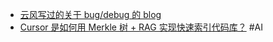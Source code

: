 - [云风写过的关于 bug/debug 的 blog](https://blog.codingnow.com/eo/eo/)
- [Cursor 是如何用 Merkle 树 + RAG 实现快速索引代码库？](https://x.com/ProgramerJohann/status/1927296026861252934) #AI